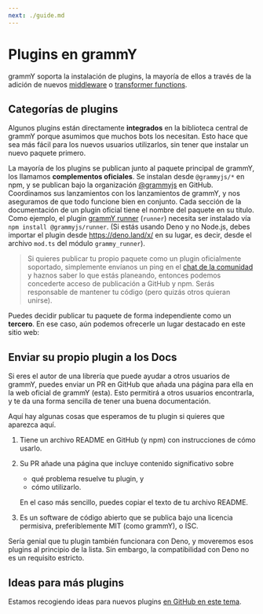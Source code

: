 ```yaml
---
next: ./guide.md
---
```


# Plugins en grammY

grammY soporta la instalación de plugins, la mayoría de ellos a través de la adición de nuevos [middleware](../guide/middleware.md) o [transformer functions](../advanced/transformers.md).

## Categorías de plugins

Algunos plugins están directamente **integrados** en la biblioteca central de grammY porque asumimos que muchos bots los necesitan.
Esto hace que sea más fácil para los nuevos usuarios utilizarlos, sin tener que instalar un nuevo paquete primero.

La mayoría de los plugins se publican junto al paquete principal de grammY, los llamamos **complementos oficiales**.
Se instalan desde `@grammyjs/*` en npm, y se publican bajo la organización [@grammyjs](https://github.com/grammyjs) en GitHub.
Coordinamos sus lanzamientos con los lanzamientos de grammY, y nos aseguramos de que todo funcione bien en conjunto.
Cada sección de la documentación de un plugin oficial tiene el nombre del paquete en su título.
Como ejemplo, el plugin [grammY runner](./runner.md) (`runner`) necesita ser instalado vía `npm install @grammyjs/runner`.
(Si estás usando Deno y no Node.js, debes importar el plugin desde <https://deno.land/x/> en su lugar, es decir, desde el archivo `mod.ts` del módulo `grammy_runner`).

> Si quieres publicar tu propio paquete como un plugin oficialmente soportado, simplemente envíanos un ping en el [chat de la comunidad](https://t.me/grammyjs) y haznos saber lo que estás planeando, entonces podemos concederte acceso de publicación a GitHub y npm.
> Serás responsable de mantener tu código (pero quizás otros quieran unirse).

Puedes decidir publicar tu paquete de forma independiente como un **tercero**.
En ese caso, aún podemos ofrecerle un lugar destacado en este sitio web:

## Enviar su propio plugin a los Docs

Si eres el autor de una librería que puede ayudar a otros usuarios de grammY, puedes enviar un PR en GitHub que añada una página para ella en la web oficial de grammY (esta).
Esto permitirá a otros usuarios encontrarla, y te da una forma sencilla de tener una buena documentación.

Aquí hay algunas cosas que esperamos de tu plugin si quieres que aparezca aquí.

1. Tiene un archivo README en GitHub (y npm) con instrucciones de cómo usarlo.
2. Su PR añade una página que incluye contenido significativo sobre

   - qué problema resuelve tu plugin, y
   - cómo utilizarlo.

   En el caso más sencillo, puedes copiar el texto de tu archivo README.

3. Es un software de código abierto que se publica bajo una licencia permisiva, preferiblemente MIT (como grammY), o ISC.

Sería genial que tu plugin también funcionara con Deno, y moveremos esos plugins al principio de la lista.
Sin embargo, la compatibilidad con Deno no es un requisito estricto.

## Ideas para más plugins

Estamos recogiendo ideas para nuevos plugins [en GitHub en este tema](https://github.com/grammyjs/grammY/issues/110).
